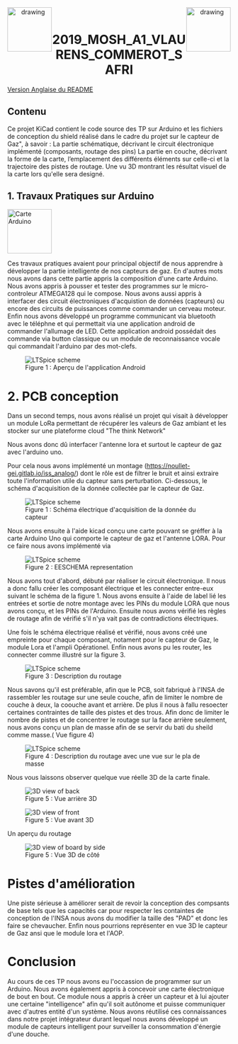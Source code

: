 
 <header>
 <img src="./logoINSA.png" alt="drawing" width="100" style="float:left"/>
 <img src="./LogoISS.png" alt="drawing" width="100" style="float:right"/>
 </header>
 <h1 style="text-align:center" >2019_MOSH_A1_VLAURENS_COMMEROT_SAFRI</h1>
<a href=".README_EN.md">Version Anglaise du README</a>

 ## Contenu

Ce projet KiCad contient le code source des TP sur Arduino et les fichiers de conception du shield réalisé dans le cadre du projet sur le capteur de Gaz", à savoir :
    La partie schématique, décrivant le circuit électronique implémenté (composants, routage des pins)
    La partie en couche, décrivant la forme de la carte, l’emplacement des différents éléments sur celle-ci et la trajectoire des pistes de routage.
    Une vu 3D montrant les résultat visuel de la carte lors qu'elle sera designé.


## 1. Travaux Pratiques sur Arduino
<img class="image" src="./images/index.jpeg" alt="Carte Arduino" width="100"/>

Ces travaux pratiques avaient pour principal objectif de nous apprendre à développer la partie intelligente de nos capteurs de gaz. En d'autres mots nous avons dans cette partie appris la composition d'une carte Arduino. Nous avons appris à pousser et tester des programmes sur le micro-controleur ATMEGA128 qui le compose.
Nous avons aussi appris à interfacer des circuit électroniques d'acquistion de données (capteurs) ou encore des circuits de puissances comme commander un cerveau moteur. 
Enfin nous avons développé un programme communicant via bluetooth avec le téléphne et qui permettait via une application android de commander l'allumage de LED.
Cette application android possédait des commande via button classique ou un module de reconnaissance vocale qui commandait l'arduino par des mot-clefs.


<figure class="image">
  <img src="./images/CaptureAPKAndroidMosh.png" alt="LTSpice scheme">
  <figcaption>Figure 1 : Aperçu de l'application Android</figcaption>
</figure>




# 2. PCB conception 

Dans un second temps, nous avons réalisé un projet qui visait à développer un module LoRa permettant de récupérer les valeurs de Gaz ambiant et les stocker sur une plateforme cloud "The think Network"

Nous avons donc dû interfacer l'antenne lora et surtout le capteur de gaz avec l'arduino uno.

Pour cela nous avons implémenté un montage (https://noullet-gei.gitlab.io/iss_analog/) dont le rôle est de filtrer le bruit et ainsi extraire toute l'information utile du capteur sans perturbation. Ci-dessous, le schéma d'acquisition de la donnée collectée par le capteur de Gaz.

<figure class="image">
  <img src="./images/schemaGazElectric.png" alt="LTSpice scheme">
  <figcaption>Figure 1 : Schéma électrique d'acquisition de la donnée du capteur</figcaption>
</figure>


Nous avons ensuite à l'aide kicad conçu une carte pouvant se gréffer à la carte Arduino Uno qui comporte le capteur de gaz et l'antenne LORA.
Pour ce faire nous avons implémenté via

<figure class="image">
  <img src="./images/kicadElecScheme.png" alt="LTSpice scheme">
  <figcaption>Figure 2 : EESCHEMA representation</figcaption>
</figure>
Nous avons tout d'abord, débuté par réaliser le circuit électronique. Il nous a donc fallu créer les composant électrique et les connecter entre-eux suivant le schéma de la figure 1.
Nous avons ensuite à l'aide de label lié les entrées et sortie de notre montage avec les PINs du module LORA que nous avons conçu, et les PINs de l'Arduino.
Ensuite nous avons vérifié les règles de routage afin de vérifié s'il n'ya vait pas de contradictions électriques.

Une fois le schéma électrique réalisé et vérifié, nous avons créé une empreinte pour chaque composant, notament pour le capteur de Gaz, le module Lora et l'ampli Opérationel. 
Enfin nous avons pu les router, les connecter comme illustré sur la figure 3.

<figure class="image">
  <img src="./images/routage.png" alt="LTSpice scheme">
  <figcaption>Figure 3 : Description du routage</figcaption>
</figure>

Nous savons qu'il est préférable, afin que le PCB, soit fabriqué à l'INSA de rassembler les routage sur une seule couche, afin de limiter le nombre de couche à deux, la coouche avant et arrière. De plus il nous à fallu resoecter certaines contraintes de taille des pistes et des trous. 
Afin donc de limiter le nombre de pistes et de concentrer le routage sur la face arrière seulement, nous avons conçu un plan de masse afin de se servir du bati du sheild comme masse.( Vue figure 4)
<figure class="image">
  <img src="./images/plan_de_masse.png" alt="LTSpice scheme">
  <figcaption>Figure 4 : Description du routage avec une vue sur le pla de masse</figcaption>
</figure>

Nous vous laissons observer quelque vue réelle 3D de la carte finale.
<figure class="image">
  <img src="./images/3dBack.png" alt="3D view of back">
  <figcaption>Figure 5 : Vue arrière 3D</figcaption>
</figure>

<figure class="image">
  <img src="./images/3dFront.png" alt="3D view of front">
  <figcaption>Figure 5 : Vue avant 3D </figcaption>
</figure>

Un aperçu du routage

<figure class="image">
  <img src="./images/3dSide.png" alt="3D view of board by side">
  <figcaption>Figure 5 : Vue 3D de côté</figcaption>
</figure>


# Pistes d'amélioration

Une piste sérieuse à améliorer serait de revoir la conception des compsants de base tels que les capacités car pour respecter les containtes de conception de l'INSA nous avons du modifier la taille des "PAD" et donc les faire se chevaucher.
Enfin nous pourrions représenter en vue 3D le capteur de Gaz ansi que le module lora et l'AOP.

# Conclusion

Au cours de ces TP nous avons eu l'occassion de programmer sur un Arduino.
Nous avons également appris à concevoir une carte électronique de bout en bout.
Ce module nous a appris à créer un capteur et à lui ajouter une certaine "intelligence" afin qu'il soit autônome
et puisse communiquer avec d'autres entité d'un système.
Nous avons réutilisé ces connaissances dans notre projet intégrateur durant lequel nous avons développé un module de capteurs intelligent pour surveiller la consommation d'énergie d'une douche.
